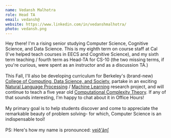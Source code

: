 ```yaml
---
name: Vedansh Malhotra
role: Head TA
email: vedansh@
website: https://www.linkedin.com/in/vedanshmalhotra/
photo: vedansh.png
---
```

Hey there! I'm a rising senior studying Computer Science, Cognitive Science, and Data Science. This is my eighth term on course staff at Cal (I've helped teach courses in EECS and Cognitive Science), and my sixth term teaching / fourth term as Head-TA for CS-10 (the two missing terms, if you're curious, were spent as an instructor and as a discussion TA.)\
\
This Fall, I'll also be developing curriculum for Berkeley's (brand-new) [College of Computing, Data Science, and Society](https://data.berkeley.edu/), partake in an exciting [Natural Language Processing](https://www.ibm.com/topics/natural-language-processing) / [Machine Learning](https://www.ibm.com/topics/machine-learning) research project, and will continue to teach a five year old [Computational Complexity Theory](https://www.seh.ox.ac.uk/blog/an-introduction-to-research-in-computational-complexity-theory). If any of that sounds interesting, I'm happy to chat about it in Office Hours!\
\
My primary goal is to help students discover and come to appreciate the remarkable beauty of problem solving- for which, Computer Science is an indispensable tool!\
\
PS: Here's how my name is pronounced: [veið'ãnʃ](http://ipa-reader.xyz/?text=ve%C9%AA%C3%B0a%CC%83n%CA%83&voice=Joey)
